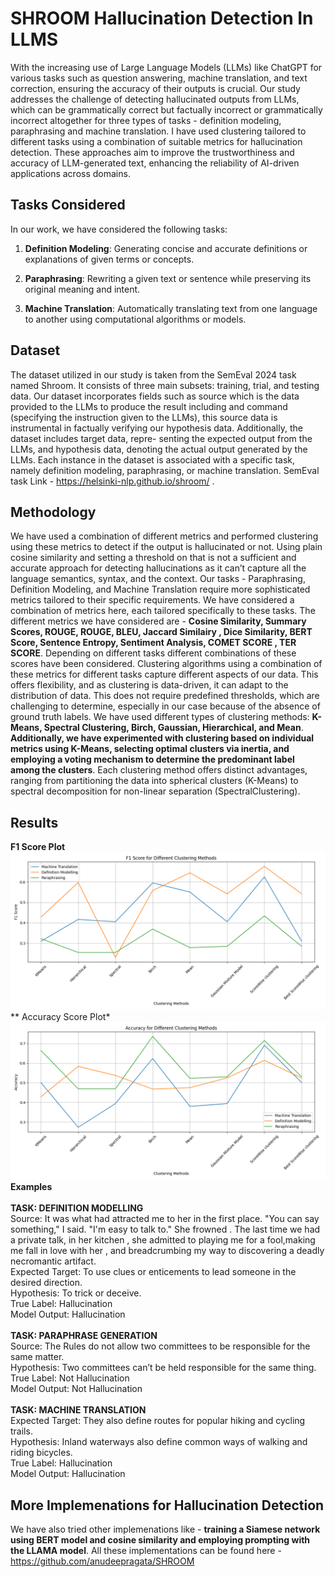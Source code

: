 # SHROOM Hallucination Detection In LLMS
With the increasing use of Large Language Models (LLMs) like ChatGPT for various tasks such as question answering, machine translation, and text correction, ensuring the accuracy of their outputs is crucial. Our study addresses
the challenge of detecting hallucinated outputs from LLMs, which can be grammatically correct but factually incorrect or grammatically incorrect altogether for three types of tasks - definition modeling, paraphrasing and machine translation. I have used clustering tailored to different tasks using a combination of suitable metrics for hallucination detection. These approaches aim to improve the trustworthiness and accuracy of LLM-generated text, enhancing the reliability of AI-driven applications across domains.

## Tasks Considered

In our work, we have considered the following tasks:

1. **Definition Modeling**: Generating concise and accurate definitions or explanations of given terms or concepts.

2. **Paraphrasing**: Rewriting a given text or sentence while preserving its original meaning and intent.

3. **Machine Translation**: Automatically translating text from one language to another using computational algorithms or models.

## Dataset
The dataset utilized in our study is taken from the SemEval 2024 task named Shroom. It consists of three main subsets: training, trial, and testing data. Our dataset incorporates fields such as source which is the data provided
to the LLMs to produce the result including and command (specifying the instruction given to the LLMs), this source data is instrumental in factually verifying our hypothesis data. Additionally, the dataset includes target data, repre-
senting the expected output from the LLMs, and hypothesis data, denoting the actual output generated by the LLMs. Each instance in the dataset is associated with a specific task, namely definition modeling, paraphrasing, or machine
translation. SemEval task Link - https://helsinki-nlp.github.io/shroom/ .

## Methodology
We have used a combination of different metrics and performed clustering using these metrics to detect if the output is hallucinated or not. Using plain cosine similarity and setting a threshold on that is not a sufficient and accurate
approach for detecting hallucinations as it can’t capture all the language semantics, syntax, and the context. Our tasks - Paraphrasing, Definition Modeling, and Machine Translation require more sophisticated metrics tailored to their specific requirements. We have considered a combination of metrics here, each tailored specifically to these tasks. The different metrics we have considered are - **Cosine Similarity, Summary Scores, ROUGE, ROUGE, BLEU, Jaccard Similairy , Dice Similarity, BERT Score, Sentence Entropy, Sentiment Analysis, COMET SCORE , TER SCORE**. Depending on different tasks different combinations of these scores have been considered. Clustering algorithms using a combination of
these metrics for different tasks capture different aspects of our data. This offers flexibility, and as clustering is data-driven, it can adapt to the distribution of data. This does not require predefined thresholds, which are
challenging to determine, especially in our case because of the absence of ground truth labels. We have used different types of clustering methods: **K-Means, Spectral Clustering, Birch, Gaussian, Hierarchical, and Mean**. **Additionally, we have experimented with clustering based on individual metrics using K-Means, selecting optimal clusters via inertia, and employing a voting mechanism to determine the predominant label among the clusters**. Each
clustering method offers distinct advantages, ranging from partitioning the data into spherical clusters (K-Means) to spectral decomposition for non-linear separation (SpectralClustering).

## Results
**F1 Score Plot**
![F1 score Plot](https://github.com/SaumyaGupta-99/SHROOM-Hallucination-Detection/blob/main/f1_score_plot.png)
** Accuracy Score Plot*
![Accuracy score Plot](https://github.com/SaumyaGupta-99/SHROOM-Hallucination-Detection/blob/main/accuracy_plot.png)
 **Examples**
<br>  <br>
**TASK: DEFINITION MODELLING**
<br>
Source: It was what had attracted me to her in the first place. "You can say something," I said. "I'm easy to talk to." She frowned . The last time we had a private talk, in her kitchen , she admitted to playing me for a fool,making me fall in love with her , and breadcrumbing my way to discovering a deadly necromantic artifact.
<br>
Expected Target: To use clues or enticements to lead someone in the desired direction.
 <br>
Hypothesis: To trick or deceive.
 <br>
True Label: Hallucination
 <br>
Model Output: Hallucination
 <br>
 <br>
**TASK: PARAPHRASE GENERATION**
 <br>
Source: The Rules do not allow two committees to be responsible for the same matter.
 <br>
Hypothesis: Two committees can’t be held responsible for the same thing.
 <br>
True Label: Not Hallucination
 <br>
Model Output: Not Hallucination
 <br>
<br>
**TASK: MACHINE TRANSLATION**
 <br>
Expected Target: They also define routes for popular hiking and cycling trails.
 <br>
Hypothesis: Inland waterways also define common ways of walking and riding bicycles.
 <br>
True Label: Hallucination
 <br>
Model Output: Hallucination
 <br>

## More Implemenations for Hallucination Detection
We have also tried other implemenations like - **training a Siamese network using BERT model and
cosine similarity and employing prompting with the LLAMA model**. All these implementations can be found here - https://github.com/anudeepragata/SHROOM
